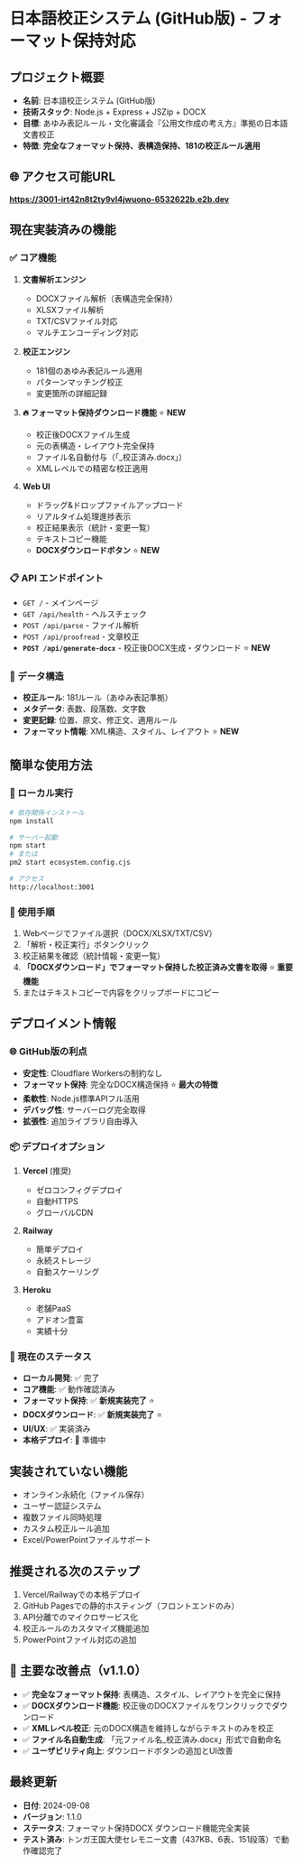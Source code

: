 # 日本語校正システム (GitHub版) - フォーマット保持対応

## プロジェクト概要
- **名前**: 日本語校正システム (GitHub版)
- **技術スタック**: Node.js + Express + JSZip + DOCX
- **目標**: あゆみ表記ルール・文化審議会『公用文作成の考え方』準拠の日本語文書校正
- **特徴**: **完全なフォーマット保持、表構造保持、181の校正ルール適用**

## 🌐 アクセス可能URL
**https://3001-irt42n8t2ty9vl4jwuono-6532622b.e2b.dev**

## 現在実装済みの機能

### ✅ コア機能
1. **文書解析エンジン**
   - DOCXファイル解析（表構造完全保持）
   - XLSXファイル解析  
   - TXT/CSVファイル対応
   - マルチエンコーディング対応

2. **校正エンジン**
   - 181個のあゆみ表記ルール適用
   - パターンマッチング校正
   - 変更箇所の詳細記録

3. **🔥 フォーマット保持ダウンロード機能** ⭐ **NEW**
   - 校正後DOCXファイル生成
   - 元の表構造・レイアウト完全保持
   - ファイル名自動付与（「_校正済み.docx」）
   - XMLレベルでの精密な校正適用

4. **Web UI**
   - ドラッグ&ドロップファイルアップロード
   - リアルタイム処理進捗表示
   - 校正結果表示（統計・変更一覧）
   - テキストコピー機能
   - **DOCXダウンロードボタン** ⭐ **NEW**

### 📋 API エンドポイント
- `GET /` - メインページ
- `GET /api/health` - ヘルスチェック
- `POST /api/parse` - ファイル解析
- `POST /api/proofread` - 文章校正
- **`POST /api/generate-docx`** - 校正後DOCX生成・ダウンロード ⭐ **NEW**

### 💾 データ構造
- **校正ルール**: 181ルール（あゆみ表記準拠）
- **メタデータ**: 表数、段落数、文字数
- **変更記録**: 位置、原文、修正文、適用ルール
- **フォーマット情報**: XML構造、スタイル、レイアウト ⭐ **NEW**

## 簡単な使用方法

### 🚀 ローカル実行
```bash
# 依存関係インストール
npm install

# サーバー起動
npm start
# または
pm2 start ecosystem.config.cjs

# アクセス
http://localhost:3001
```

### 📁 使用手順
1. Webページでファイル選択（DOCX/XLSX/TXT/CSV）
2. 「解析・校正実行」ボタンクリック
3. 校正結果を確認（統計情報・変更一覧）
4. **「DOCXダウンロード」でフォーマット保持した校正済み文書を取得** ⭐ **重要機能**
5. またはテキストコピーで内容をクリップボードにコピー

## デプロイメント情報

### 🌐 GitHub版の利点
- **安定性**: Cloudflare Workersの制約なし
- **フォーマット保持**: 完全なDOCX構造保持 ⭐ **最大の特徴**
- **柔軟性**: Node.js標準APIフル活用
- **デバッグ性**: サーバーログ完全取得
- **拡張性**: 追加ライブラリ自由導入

### 📦 デプロイオプション
1. **Vercel** (推奨)
   - ゼロコンフィグデプロイ
   - 自動HTTPS
   - グローバルCDN

2. **Railway**
   - 簡単デプロイ
   - 永続ストレージ
   - 自動スケーリング

3. **Heroku**
   - 老舗PaaS
   - アドオン豊富
   - 実績十分

### 🔧 現在のステータス
- **ローカル開発**: ✅ 完了
- **コア機能**: ✅ 動作確認済み  
- **フォーマット保持**: ✅ **新規実装完了** ⭐
- **DOCXダウンロード**: ✅ **新規実装完了** ⭐
- **UI/UX**: ✅ 実装済み
- **本格デプロイ**: 🔄 準備中

## 実装されていない機能
- オンライン永続化（ファイル保存）
- ユーザー認証システム
- 複数ファイル同時処理
- カスタム校正ルール追加
- Excel/PowerPointファイルサポート

## 推奨される次のステップ
1. Vercel/Railwayでの本格デプロイ
2. GitHub Pagesでの静的ホスティング（フロントエンドのみ）
3. API分離でのマイクロサービス化
4. 校正ルールのカスタマイズ機能追加
5. PowerPointファイル対応の追加

## 🎯 主要な改善点（v1.1.0）
- ✅ **完全なフォーマット保持**: 表構造、スタイル、レイアウトを完全に保持
- ✅ **DOCXダウンロード機能**: 校正後のDOCXファイルをワンクリックでダウンロード
- ✅ **XMLレベル校正**: 元のDOCX構造を維持しながらテキストのみを校正
- ✅ **ファイル名自動生成**: 「元ファイル名_校正済み.docx」形式で自動命名
- ✅ **ユーザビリティ向上**: ダウンロードボタンの追加とUI改善

## 最終更新
- **日付**: 2024-09-08  
- **バージョン**: 1.1.0
- **ステータス**: フォーマット保持DOCX ダウンロード機能完全実装
- **テスト済み**: トンガ王国大使セレモニー文書（437KB、6表、151段落）で動作確認完了